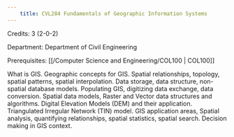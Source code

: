 ```yaml
---
    title: CVL284 Fundamentals of Geographic Information Systems
---
```

Credits: 3 (2-0-2)

Department: Department of Civil Engineering

Prerequisites: [[/Computer Science and Engineering/COL100 | COL100]]

What is GIS. Geographic concepts for GIS. Spatial relationships, topology, spatial patterns, spatial interpolation. Data storage, data structure, non-spatial database models. Populating GIS, digitizing data exchange, data conversion. Spatial data models, Raster and Vector data structures and algorithms. Digital Elevation Models (DEM) and their application. Triangulated Irregular Network (TIN) model. GIS application areas, Spatial analysis, quantifying relationships, spatial statistics, spatial search. Decision making in GIS context.